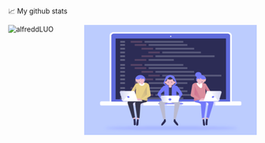 📈 My github stats
<p> <img align="left" src="https://github-readme-stats.vercel.app/api?username=alfreddLUO&show_icons=true&theme=gotham" alt="alfreddLUO" />
<img align="right" alt="GIF" src="code.gif" width="350" height="224" />
</p>

